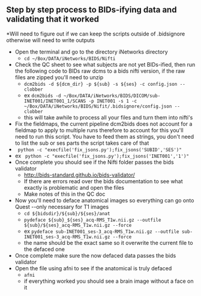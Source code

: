 ## Step by step process to BIDs-ifying data and validating that it worked

*Will need to figure out if we can keep the scripts outside of .bidsignore otherwise will need to write outputs 
* Open the terminal and go to the directory iNetworks directory
  * ``` cd ~/Box/DATA/iNetworks/BIDS/Nifti ```
* Check the QC sheet to see what subjects are not yet BIDs-ified, then run the following code to BIDs raw dcms to a bids nifti version, if the raw files are zipped you'll need to unzip 
  * ``` dcm2bids -d ${dcm_dir} -p ${sub} -s ${ses} -c config.json --clobber ```
  * ex ``` dcm2bids -d ~/Box/DATA/iNetworks/BIDS/DICOM/sub-INET001/INET001_1/SCANS -p INET001 -s 1 -c ~/Box/DATA/iNetworks/BIDS/Nifit/.bidsignore/config.json --clobber ```
  * this will take awhile to process all your files and turn them into nifti's
 * Fix the fieldmaps, the current pipeline dcm2bids does not account for a fieldmap to apply to multiple runs therefore to account for this you'll need to run this script. You have to feed them as strings, you don't need to list the sub or ses parts the script takes care of that 
  *  ``` python -c "execfile('fix_jsons.py');fix_jsons('SUBID','SES')"```
  * ex  ``` python -c "execfile('fix_jsons.py');fix_jsons('INET001','1')"```
* Once complete you should see if the Nifti folder passes the bids validator 
  * http://bids-standard.github.io/bids-validator/
  * If there are errors read over the bids documentation to see what exactly is problematic and open the files 
  * Make notes of this in the QC doc 
* Now you'll need to deface anatomical images so everything can go onto Quest --only necessary for T1 images
  * ``` cd ${bidsdir}/${sub}/${ses}/anat ```
  * ``` pydeface ${sub}_${ses}_acq-RMS_T1w.nii.gz --outfile ${sub}/${ses}_acq-RMS_T1w.nii.gz --force ```
  * ex ``` pydeface sub-INET001_ses-3_acq-RMS_T1w.nii.gz --outfile sub-INET001_ses-3_acq-RMS_T1w.nii.gz --force ```
  * the name should be the exact same so it overwrite the current file to the defaced one
* Once complete make sure the now defaced data passes the bids validator
* Open the file using afni to see if the anatomical is truly defaced 
  * ``` afni ```
  * if everything worked you should see a brain image without a face on it 
